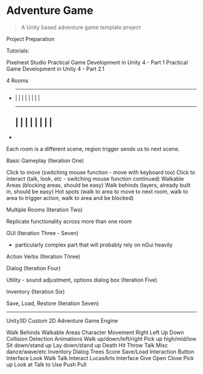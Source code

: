 # Adventure Game

> A Unity based adventure game template project

Project Preparation

Tutorials:

Pixelnest Studio
Practical Game Development in Unity 4 - Part 1
Practical Game Development in Unity 4 - Part 2.1

4 Rooms

*
  -----------------
  |       |       |
  |               |
  |       |       |
  ---   -----   ---
  |       |       |
  |               |
  |       |       |
  -----------------
*

Each room is a different scene, region trigger sends us to next scene.

Basic Gameplay (Iteration One)

Click to move (switching mouse function - move with keyboard too)
Click to interact (talk, look, etc - switching mouse function continued)
Walkable Areas (blocking areas, should be easy)
Walk behinds (layers, already built in, should be easy)
Hot spots (walk to area to move to next room, walk to area to trigger action, walk to area and be blocked)

Multiple Rooms (Iteration Two)

Replicate functionality across more than one room

GUI (Iteration Three - Seven)
 * particularly complex part that will probably rely on nGui heavily

Action Verbs (Iteration Three)

Dialog (Iteration Four)

Utility - sound adjustment, options dialog box (Iteration Five)

Inventory (Iteration Six)

Save, Load, Restore (Iteration Seven)


---------
Unity3D Custom 2D Adventure Game Engine

Walk Behinds
Walkable Areas
Character Movement
  Right
  Left
  Up
  Down
  Collision Detection
Animations
  Walk up/down/left/right
  Pick up high/mid/low
  Sit down/stand up
  Lay down/stand up
  Death
  Hit
  Throw
  Talk
  Misc dance/wave/etc
Inventory
Dialog Trees
Score
Save/Load
Interaction
  Button Interface
    Look
    Walk
    Talk
    Interact
  LucasArts Interface
    Give
    Open
    Close
    Pick up
    Look at
    Talk to
    Use
    Push
    Pull